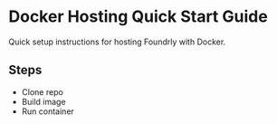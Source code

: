 # Docker Hosting Quick Start Guide

Quick setup instructions for hosting Foundrly with Docker.

## Steps
- Clone repo
- Build image
- Run container
